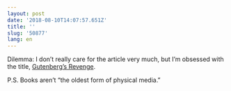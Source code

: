 ```yaml
---
layout: post
date: '2018-08-10T14:07:57.651Z'
title: ''
slug: '50877'
lang: en
---
```

Dilemma: I don’t really care for the article very much, but I’m obsessed with the title,  [Gutenberg’s Revenge](https://www.strategy-business.com/article/Gutenbergs-Revenge?gko=86e87). 

P.S. Books aren’t “the oldest form of physical media.”
